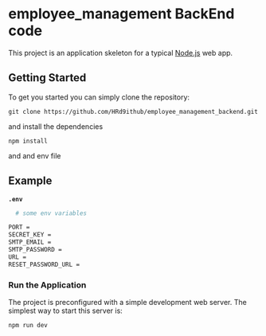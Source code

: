 # employee_management BackEnd code
This project is an application skeleton for a typical [Node.js](https://nodejs.org/) web app.

## Getting Started
To get you started you can simply clone the repository:

```
git clone https://github.com/HRd9ithub/employee_management_backend.git
```
and install the dependencies
```
npm install
```
and and env file 

## Example

**`.env`**

```bash
  # some env variables

PORT = 
SECRET_KEY = 
SMTP_EMAIL =
SMTP_PASSWORD = 
URL =
RESET_PASSWORD_URL =

```
### Run the Application

The project is preconfigured with a simple development web server. The simplest way to start this server is:
```
npm run dev
